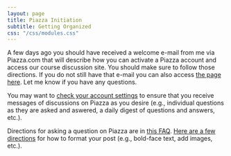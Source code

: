 ```yaml
---
layout: page
title: Piazza Initiation
subtitle: Getting Organized
css: "/css/modules.css"
---
```


A few days ago you should have received a welcome e-mail from me via Piazza.com that will describe how you can activate a Piazza account and access our course discussion site. You should make sure to follow those directions. If you do not still have that e-mail you can also access [the page here](https://piazza.com/northland/fall2020/mth107). Let me know if you have any questions.

You may want to [check your account settings](https://support.piazza.com/support/solutions/articles/48000574383-student-email-notification-settings) to ensure that you receive messages of discussions on Piazza as you desire (e.g., individual questions as they are asked and aswered, a daily digest of questions and answers, etc.).

Directions for asking a question on Piazza are in [this FAQ](../../resources/FAQs/Piazza). [Here are a few directions](https://support.piazza.com/support/solutions/articles/48000964938-text-editor-options-student) for how to format your post (e.g., bold-face text, add images, etc.).

